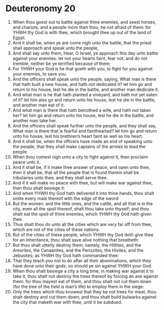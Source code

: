 ﻿# Deuteronomy 20
1. When thou goest out to battle against thine enemies, and seest horses, and chariots, and a people more than thou, be not afraid of them: for YHWH thy God is with thee, which brought thee up out of the land of Egypt. 
2. And it shall be, when ye are come nigh unto the battle, that the priest shall approach and speak unto the people, 
3. And shall say unto them, Hear, O Israel, ye approach this day unto battle against your enemies: let not your hearts faint, fear not, and do not tremble, neither be ye terrified because of them; 
4. For YHWH your God is he that goeth with you, to fight for you against your enemies, to save you. 
5.  And the officers shall speak unto the people, saying, What man is there that hath built a new house, and hath not dedicated it? let him go and return to his house, lest he die in the battle, and another man dedicate it. 
6. And what man is he that hath planted a vineyard, and hath not yet eaten of it? let him also go and return unto his house, lest he die in the battle, and another man eat of it. 
7. And what man is there that hath betrothed a wife, and hath not taken her? let him go and return unto his house, lest he die in the battle, and another man take her. 
8. And the officers shall speak further unto the people, and they shall say, What man is there that is fearful and fainthearted? let him go and return unto his house, lest his brethren’s heart faint as well as his heart. 
9. And it shall be, when the officers have made an end of speaking unto the people, that they shall make captains of the armies to lead the people. 
10.  When thou comest nigh unto a city to fight against it, then proclaim peace unto it. 
11. And it shall be, if it make thee answer of peace, and open unto thee, then it shall be, that all the people that is found therein shall be tributaries unto thee, and they shall serve thee. 
12. And if it will make no peace with thee, but will make war against thee, then thou shalt besiege it: 
13. And when YHWH thy God hath delivered it into thine hands, thou shalt smite every male thereof with the edge of the sword: 
14. But the women, and the little ones, and the cattle, and all that is in the city, even all the spoil thereof, shalt thou take unto thyself; and thou shalt eat the spoil of thine enemies, which YHWH thy God hath given thee. 
15. Thus shalt thou do unto all the cities which are very far off from thee, which are not of the cities of these nations. 
16. But of the cities of these people, which YHWH thy God doth give thee for an inheritance, thou shalt save alive nothing that breatheth: 
17. But thou shalt utterly destroy them; namely, the Hittites, and the Amorites, the Canaanites, and the Perizzites, the Hivites, and the Jebusites; as YHWH thy God hath commanded thee: 
18. That they teach you not to do after all their abominations, which they have done unto their gods; so should ye sin against YHWH your God. 
19.  When thou shalt besiege a city a long time, in making war against it to take it, thou shalt not destroy the trees thereof by forcing an axe against them: for thou mayest eat of them, and thou shalt not cut them down (for the tree of the field is man’s life) to employ them in the siege: 
20. Only the trees which thou knowest that they be not trees for meat, thou shalt destroy and cut them down; and thou shalt build bulwarks against the city that maketh war with thee, until it be subdued. 
